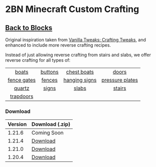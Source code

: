 # 2BN Minecraft Custom Crafting

## [Back to Blocks](back-to-blocks/)

Original inspiration taken from [Vanilla Tweaks: Crafting Tweaks](https://vanillatweaks.net/picker/crafting-tweaks), and enhanced to include more reverse crafting recipes.

Instead of just allowing reverse crafting from stairs and slabs, we offer reverse crafting for all types of:

| | | | |
| :---: | :---: | :---: | :---: |
| [boats](https://minecraft.wiki/w/Boat) | [buttons](https://minecraft.wiki/w/Button) | [chest boats](https://minecraft.wiki/w/Boat_with_Chest) | [doors](https://minecraft.wiki/w/Door) |
| [fence gates](https://minecraft.wiki/w/Fence_Gate) | [fences](https://minecraft.wiki/w/Fence) | [hanging signs](https://minecraft.wiki/w/Hanging_Sign) | [pressure plates](https://minecraft.wiki/w/Pressure_Plate) |
| [quartz](https://minecraft.wiki/w/Block_of_Quartz) | [signs](https://minecraft.wiki/w/Sign) | [slabs](https://minecraft.wiki/w/Slab) | [stairs](https://minecraft.wiki/w/Stairs) |
| [trapdoors](https://minecraft.wiki/w/Trapdoor) | | | |

### Download

| Version | Download (.zip) |
| --- | --- |
| 1.21.6 | Coming Soon |
| 1.21.4 | [Download](back-to-blocks/1.21.4/2bn-back-to-blocks/2bn-back-to-blocks_1.21.4.zip) |
| 1.21.0 | [Download](back-to-blocks/1.21.0/2bn-back-to-blocks/2bn-back-to-blocks.zip) |
| 1.20.4 | [Download](back-to-blocks/1.20.4/2bn-reverse-crafting-VTmodified/2bn-reverse-crafting-VTmodified.zip) |

